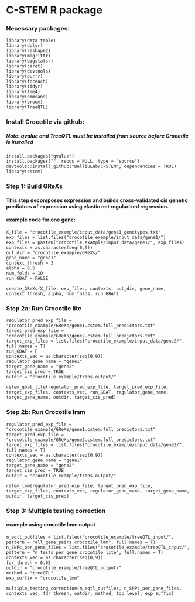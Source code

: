 # C-STEM R package


### Necessary packages:
```
library(data.table) 
library(dplyr) 
library(reshape2) 
library(magrittr) 
library(bigstatsr)
library(caret) 
library(devtools) 
library(purrr) 
library(foreach)
library(tidyr)
library(lme4)
library(emmeans)
library(broom)
library(TreeQTL)
```

### Install Crocotile via github:
##### Note: qvalue and TreeQTL must be installed from source before Crocotile is installed 
```
install.packages("qvalue")
install.packages("", repos = NULL, type = "source")
devtools::install_github("BalliuLab/C-STEM", dependencies = TRUE)
library(cstem)
```

### Step 1: Build GReXs
#### This step decomposes expression and builds cross-validated cis genetic predictors of expression using elastic net regularized regression.

#### example code for one gene:
```
X_file = "crocotile_example/input_data/gene1_genotypes.txt"
exp_files = list.files("crocotile_example/input_data/gene1/")
exp_files = paste0("crocotile_example/input_data/gene1/", exp_files)
contexts = as.character(seq(0,9))
out_dir = "crocotile_example/GReXs/"
gene_name = "gene1"
context_thresh = 3
alpha = 0.5
num_folds = 10
run_GBAT = FALSE

create_GReXs(X_file, exp_files, contexts, out_dir, gene_name, context_thresh, alpha, num_folds, run_GBAT)
```

### Step 2a: Run Crocotile lite
```
regulator_pred_exp_file = "crocotile_example/GReXs/gene1.cstem.full_predictors.txt"
target_pred_exp_file = "crocotile_example/GReXs/gene2.cstem.full_predictors.txt"
target_exp_files = list.files("crocotile_example/input_data/gene2/", full.names = T)
run_GBAT = F
contexts_vec = as.character(seq(0,9))
regulator_gene_name = "gene1"
target_gene_name = "gene2"
target_cis_pred = TRUE
outdir = "crocotile_example/trans_output/"

cstem_gbat_lite(regulator_pred_exp_file, target_pred_exp_file, target_exp_files, contexts_vec, run_GBAT, regulator_gene_name, target_gene_name, outdir, target_cis_pred)
```

### Step 2b: Run Crocotile lmm
```
regulator_pred_exp_file = "crocotile_example/GReXs/gene1.cstem.full_predictors.txt"
target_pred_exp_file = "crocotile_example/GReXs/gene2.cstem.full_predictors.txt"
target_exp_files = list.files("crocotile_example/input_data/gene2/", full.names = T)
contexts_vec = as.character(seq(0,9))
regulator_gene_name = "gene1"
target_gene_name = "gene2"
target_cis_pred = TRUE
outdir = "crocotile_example/trans_output/"

cstem_lmm(regulator_pred_exp_file, target_pred_exp_file, target_exp_files, contexts_vec, regulator_gene_name, target_gene_name, outdir, target_cis_pred)
```

### Step 3: Multiple testing correction
#### example using crocotile lmm output
```
m_eqtl_outfiles = list.files("crocotile_example/treeQTL_input/", pattern = "all_gene_pairs.crocotile_lmm", full.names = T)
n_SNPs_per_gene_files = list.files("crocotile_example/treeQTL_input/", pattern = "n_tests_per_gene.crocotile_lite", full.names = T)
contexts_vec = as.character(seq(0,9))
fdr_thresh = 0.05
outdir = "crocotile_example/treeQTL_output/"
method = "treeQTL"
exp_suffix = "crocotile_lmm"

multiple_testing_correction(m_eqtl_outfiles, n_SNPs_per_gene_files, contexts_vec, fdr_thresh, outdir, method, top_level, exp_suffix)

```









